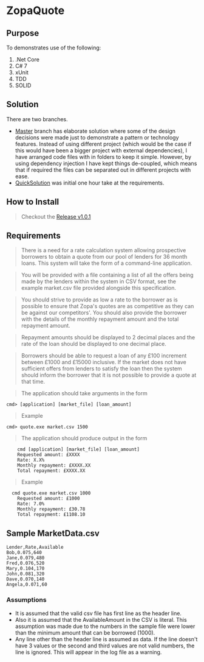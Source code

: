 # ZopaQuote

## Purpose
To demonstrates use of the following: 
1. .Net Core
2. C# 7
3. xUnit
4. TDD
5. SOLID 

## Solution
There are two branches. 
* [Master](https://github.com/indiwizsol/ZopaQuote) branch has elaborate solution where some of the design decisions were made just to demonstrate a pattern or technology features. Instead of using different project (which would be the case if this would have been a bigger project with external dependencies), I have arranged code files with in folders to keep it simple. However, by using dependency injection I have kept things de-coupled, which means that if required the files can be separated out in  different projects with ease. 
* [QuickSolution](https://github.com/indiwizsol/ZopaQuote/tree/QuickSolution) was initial one hour take at the requirements. 

## How to Install
> Checkout the [Release v1.0.1](https://github.com/indiwizsol/ZopaQuote/releases/tag/v1.0.1)


## Requirements

> There is a need for a rate calculation system allowing prospective borrowers to obtain a quote from our pool of lenders for 36 month loans. This system will take the form of a command-line application.

> You will be provided with a file containing a list of all the offers being made by the lenders within the system in CSV format, see the example market.csv file provided alongside this specification.

> You should strive to provide as low a rate to the borrower as is possible to ensure that Zopa's quotes are as competitive as they can be against our competitors'. You should also provide the borrower with the details of the monthly repayment amount and the total repayment amount.

> Repayment amounts should be displayed to 2 decimal places and the rate of the loan should be displayed to one decimal place.

> Borrowers should be able to request a loan of any £100 increment between £1000 and £15000 inclusive. If the market does not have sufficient offers from lenders to satisfy the loan then the system should inform the borrower that it is not possible to provide a quote at that time.

> The application should take arguments in the form

    cmd> [application] [market_file] [loan_amount]

> Example

    cmd> quote.exe market.csv 1500

>The application should produce output in the form
```
    cmd [application] [market_file] [loan_amount]
    Requested amount: £XXXX
    Rate: X.X%
    Monthly repayment: £XXXX.XX
    Total repayment: £XXXX.XX
```
>Example
```
  cmd quote.exe market.csv 1000
	Requested amount: £1000
	Rate: 7.0%
	Monthly repayment: £30.78
	Total repayment: £1108.10
 ```
 
 ## Sample MarketData.csv
```
Lender,Rate,Available
Bob,0.075,640
Jane,0.079,480
Fred,0.076,520
Mary,0.104,170
John,0.081,320
Dave,0.070,140
Angela,0.071,60
```

### Assumptions
* It is assumed that the valid csv file has first line as the header line. 
* Also it is assumed that the AvailableAmount in the CSV is literal. This assumption was made due to the numbers in the sample file were lower than the minimum amount that can be borrowed (1000).
* Any line other than the header line is assumed as data. If the line doesn't have 3 values or the second and third values are not valid numbers, the line is ignored. This will appear in the log file as a warning.


